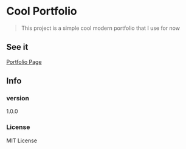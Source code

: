 # Cool Portfolio

> This project is a simple cool modern portfolio that I use for now

## See it
[Portfolio Page](https://bousbissikouceila.github.io/coolModernPortfolio "Take a look")

## Info

### version
1.0.0

### License
MIT License